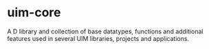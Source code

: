 # uim-core

A D library and collection of base datatypes, functions and additional features used in several UIM libraries, projects and applications.

